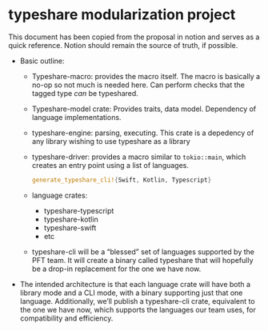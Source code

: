 # typeshare modularization project

This document has been copied from the proposal in notion and serves as a quick reference. Notion should remain the source of truth, if possible.

- Basic outline:
    - Typeshare-macro: provides the macro itself. The macro is basically a no-op so not much is needed here. Can perform checks that the tagged type *can* be typeshared.
    - Typeshare-model crate: Provides traits, data model. Dependency of language implementations.
    - typeshare-engine: parsing, executing. This crate is a depedency of any library wishing to use typeshare as a library
    - typeshare-driver: provides a macro similar to `tokio::main`, which creates an entry point using a list of languages.

        ```rust
        generate_typeshare_cli!{Swift, Kotlin, Typescript}
        ```

    - language crates:
        - typeshare-typescript
        - typeshare-kotlin
        - typeshare-swift
        - etc
    - typeshare-cli will be a “blessed” set of languages supported by the PFT team. It will create a binary called typeshare that will hopefully be a drop-in replacement for the one we have now.
- The intended architecture is that each language crate will have both a library mode and a CLI mode, with a binary supporting just that one language. Additionally, we’ll publish a typeshare-cli crate, equivalent to the one we have now, which supports the languages our team uses, for compatibility and efficiency.
